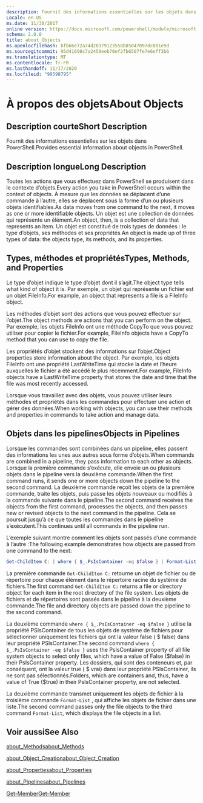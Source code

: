 ```yaml
---
description: Fournit des informations essentielles sur les objets dans PowerShell.
Locale: en-US
ms.date: 11/30/2017
online version: https://docs.microsoft.com/powershell/module/microsoft.powershell.core/about/about_objects?view=powershell-7.2&WT.mc_id=ps-gethelp
schema: 2.0.0
title: about_Objects
ms.openlocfilehash: bfb66e72a74d20379123558b85047097dc801e9d
ms.sourcegitcommit: 95d41698c7a2450eeb70ef2fb6507fe7e6eff3b6
ms.translationtype: MT
ms.contentlocale: fr-FR
ms.lasthandoff: 11/17/2020
ms.locfileid: "99598795"
---
```

# <a name="about-objects"></a><span data-ttu-id="c205c-103">À propos des objets</span><span class="sxs-lookup"><span data-stu-id="c205c-103">About Objects</span></span>

## <a name="short-description"></a><span data-ttu-id="c205c-104">Description courte</span><span class="sxs-lookup"><span data-stu-id="c205c-104">Short Description</span></span>
<span data-ttu-id="c205c-105">Fournit des informations essentielles sur les objets dans PowerShell.</span><span class="sxs-lookup"><span data-stu-id="c205c-105">Provides essential information about objects in PowerShell.</span></span>

## <a name="long-description"></a><span data-ttu-id="c205c-106">Description longue</span><span class="sxs-lookup"><span data-stu-id="c205c-106">Long Description</span></span>

<span data-ttu-id="c205c-107">Toutes les actions que vous effectuez dans PowerShell se produisent dans le contexte d’objets.</span><span class="sxs-lookup"><span data-stu-id="c205c-107">Every action you take in PowerShell occurs within the context of objects.</span></span> <span data-ttu-id="c205c-108">À mesure que les données se déplacent d’une commande à l’autre, elles se déplacent sous la forme d’un ou plusieurs objets identifiables.</span><span class="sxs-lookup"><span data-stu-id="c205c-108">As data moves from one command to the next, it moves as one or more identifiable objects.</span></span> <span data-ttu-id="c205c-109">Un objet est une collection de données qui représente un élément.</span><span class="sxs-lookup"><span data-stu-id="c205c-109">An object, then, is a collection of data that represents an item.</span></span> <span data-ttu-id="c205c-110">Un objet est constitué de trois types de données : le type d’objets, ses méthodes et ses propriétés.</span><span class="sxs-lookup"><span data-stu-id="c205c-110">An object is made up of three types of data: the objects type, its methods, and its properties.</span></span>

## <a name="types-methods-and-properties"></a><span data-ttu-id="c205c-111">Types, méthodes et propriétés</span><span class="sxs-lookup"><span data-stu-id="c205c-111">Types, Methods, and Properties</span></span>

<span data-ttu-id="c205c-112">Le type d’objet indique le type d’objet dont il s’agit.</span><span class="sxs-lookup"><span data-stu-id="c205c-112">The object type tells what kind of object it is.</span></span> <span data-ttu-id="c205c-113">Par exemple, un objet qui représente un fichier est un objet FileInfo.</span><span class="sxs-lookup"><span data-stu-id="c205c-113">For example, an object that represents a file is a FileInfo object.</span></span>

<span data-ttu-id="c205c-114">Les méthodes d’objet sont des actions que vous pouvez effectuer sur l’objet.</span><span class="sxs-lookup"><span data-stu-id="c205c-114">The object methods are actions that you can perform on the object.</span></span>
<span data-ttu-id="c205c-115">Par exemple, les objets FileInfo ont une méthode CopyTo que vous pouvez utiliser pour copier le fichier.</span><span class="sxs-lookup"><span data-stu-id="c205c-115">For example, FileInfo objects have a CopyTo method that you can use to copy the file.</span></span>

<span data-ttu-id="c205c-116">Les propriétés d’objet stockent des informations sur l’objet.</span><span class="sxs-lookup"><span data-stu-id="c205c-116">Object properties store information about the object.</span></span> <span data-ttu-id="c205c-117">Par exemple, les objets FileInfo ont une propriété LastWriteTime qui stocke la date et l’heure auxquelles le fichier a été accédé le plus récemment.</span><span class="sxs-lookup"><span data-stu-id="c205c-117">For example, FileInfo objects have a LastWriteTime property that stores the date and time that the file was most recently accessed.</span></span>

<span data-ttu-id="c205c-118">Lorsque vous travaillez avec des objets, vous pouvez utiliser leurs méthodes et propriétés dans les commandes pour effectuer une action et gérer des données.</span><span class="sxs-lookup"><span data-stu-id="c205c-118">When working with objects, you can use their methods and properties in commands to take action and manage data.</span></span>

## <a name="objects-in-pipelines"></a><span data-ttu-id="c205c-119">Objets dans les pipelines</span><span class="sxs-lookup"><span data-stu-id="c205c-119">Objects in Pipelines</span></span>

<span data-ttu-id="c205c-120">Lorsque les commandes sont combinées dans un pipeline, elles passent des informations les unes aux autres sous forme d’objets.</span><span class="sxs-lookup"><span data-stu-id="c205c-120">When commands are combined in a pipeline, they pass information to each other as objects.</span></span> <span data-ttu-id="c205c-121">Lorsque la première commande s’exécute, elle envoie un ou plusieurs objets dans le pipeline vers la deuxième commande.</span><span class="sxs-lookup"><span data-stu-id="c205c-121">When the first command runs, it sends one or more objects down the pipeline to the second command.</span></span> <span data-ttu-id="c205c-122">La deuxième commande reçoit les objets de la première commande, traite les objets, puis passe les objets nouveaux ou modifiés à la commande suivante dans le pipeline.</span><span class="sxs-lookup"><span data-stu-id="c205c-122">The second command receives the objects from the first command, processes the objects, and then passes new or revised objects to the next command in the pipeline.</span></span>
<span data-ttu-id="c205c-123">Cela se poursuit jusqu’à ce que toutes les commandes dans le pipeline s’exécutent.</span><span class="sxs-lookup"><span data-stu-id="c205c-123">This continues until all commands in the pipeline run.</span></span>

<span data-ttu-id="c205c-124">L’exemple suivant montre comment les objets sont passés d’une commande à l’autre :</span><span class="sxs-lookup"><span data-stu-id="c205c-124">The following example demonstrates how objects are passed from one command to the next:</span></span>

```powershell
Get-ChildItem C: | where { $_.PsIsContainer -eq $false } | Format-List
```

<span data-ttu-id="c205c-125">La première commande `Get-ChildItem C:` retourne un objet de fichier ou de répertoire pour chaque élément dans le répertoire racine du système de fichiers.</span><span class="sxs-lookup"><span data-stu-id="c205c-125">The first command `Get-ChildItem C:` returns a file or directory object for each item in the root directory of the file system.</span></span> <span data-ttu-id="c205c-126">Les objets de fichiers et de répertoires sont passés dans le pipeline à la deuxième commande.</span><span class="sxs-lookup"><span data-stu-id="c205c-126">The file and directory objects are passed down the pipeline to the second command.</span></span>

<span data-ttu-id="c205c-127">La deuxième commande `where { $_.PsIsContainer -eq $false }` utilise la propriété PSIsContainer de tous les objets de système de fichiers pour sélectionner uniquement les fichiers qui ont la valeur false ( \$ false) dans leur propriété PSIsContainer.</span><span class="sxs-lookup"><span data-stu-id="c205c-127">The second command `where { $_.PsIsContainer -eq $false }` uses the PsIsContainer property of all file system objects to select only files, which have a value of False (\$false) in their PsIsContainer property.</span></span> <span data-ttu-id="c205c-128">Les dossiers, qui sont des conteneurs et, par conséquent, ont la valeur true ( \$ vrai) dans leur propriété PSIsContainer, ils ne sont pas sélectionnés.</span><span class="sxs-lookup"><span data-stu-id="c205c-128">Folders, which are containers and, thus, have a value of True (\$true) in their PsIsContainer property, are not selected.</span></span>

<span data-ttu-id="c205c-129">La deuxième commande transmet uniquement les objets de fichier à la troisième commande `Format-List` , qui affiche les objets de fichier dans une liste.</span><span class="sxs-lookup"><span data-stu-id="c205c-129">The second command passes only the file objects to the third command `Format-List`, which displays the file objects in a list.</span></span>

## <a name="see-also"></a><span data-ttu-id="c205c-130">Voir aussi</span><span class="sxs-lookup"><span data-stu-id="c205c-130">See Also</span></span>

[<span data-ttu-id="c205c-131">about_Methods</span><span class="sxs-lookup"><span data-stu-id="c205c-131">about_Methods</span></span>](about_Methods.md)

[<span data-ttu-id="c205c-132">about_Object_Creation</span><span class="sxs-lookup"><span data-stu-id="c205c-132">about_Object_Creation</span></span>](about_Object_Creation.md)

[<span data-ttu-id="c205c-133">about_Properties</span><span class="sxs-lookup"><span data-stu-id="c205c-133">about_Properties</span></span>](about_Properties.md)

[<span data-ttu-id="c205c-134">about_Pipelines</span><span class="sxs-lookup"><span data-stu-id="c205c-134">about_Pipelines</span></span>](about_Pipelines.md)

[<span data-ttu-id="c205c-135">Get-Member</span><span class="sxs-lookup"><span data-stu-id="c205c-135">Get-Member</span></span>](xref:Microsoft.PowerShell.Utility.Get-Member)

